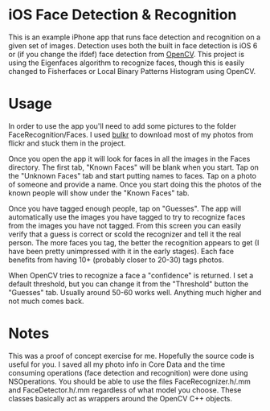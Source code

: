 # iOS Face Detection & Recognition #
This is an example iPhone app that runs face detection and recognition on a given set of images.  Detection uses both the built in face detection is iOS 6 or (if you change the ifdef) face detection from [OpenCV](http://www.opencv.org).  This project is using the Eigenfaces algorithm to recognize faces, though this is easily changed to Fisherfaces or Local Binary Patterns Histogram using OpenCV. 

# Usage #
In order to use the app you'll need to add some pictures to the folder FaceRecognition/Faces.  I used [bulkr](http://clipyourphotos.com/bulkr) to download most of my photos from flickr and stuck them in the project.  

Once you open the app it will look for faces in all the images in the Faces directory.  The first tab, "Known Faces" will be blank when you start.  Tap on the "Unknown Faces" tab and start putting names to faces.  Tap on a photo of someone and provide a name.  Once you start doing this the photos of the known people will show under the "Known Faces" tab.

Once you have tagged enough people, tap on "Guesses".  The app will automatically use the images you have tagged to try to recognize faces from the images you have not tagged.  From this screen you can easily verify that a guess is correct or scold the recognizer and tell it the real person.  The more faces you tag, the better the recognition appears to get (I have been pretty unimpressed with it in the early stages).  Each face benefits from having 10+ (probably closer to 20-30) tags photos.  

When OpenCV tries to recognize a face a "confidence" is returned.  I set a default threshold, but you can change it from the "Threshold" button the "Guesses" tab.  Usually around 50-60 works well.  Anything much higher and not much comes back.

# Notes #
This was a proof of concept exercise for me.  Hopefully the source code is useful for you.  I saved all my photo info in Core Data and the time consuming operations (face detection and recognition) were done using NSOperations.  You should be able to use the files FaceRecognizer.h/.mm and FaceDetector.h/.mm regardless of what model you choose.  These classes basically act as wrappers around the OpenCV C++ objects.


